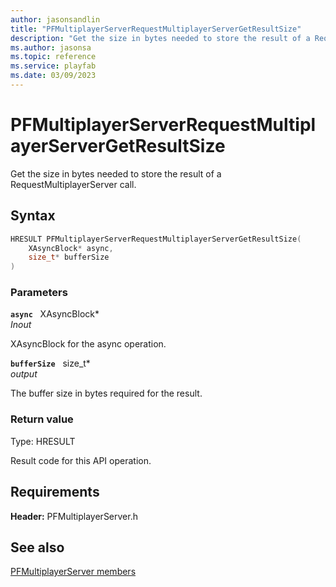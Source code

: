 ```yaml
---
author: jasonsandlin
title: "PFMultiplayerServerRequestMultiplayerServerGetResultSize"
description: "Get the size in bytes needed to store the result of a RequestMultiplayerServer call."
ms.author: jasonsa
ms.topic: reference
ms.service: playfab
ms.date: 03/09/2023
---
```


# PFMultiplayerServerRequestMultiplayerServerGetResultSize  

Get the size in bytes needed to store the result of a RequestMultiplayerServer call.  

## Syntax  
  
```cpp
HRESULT PFMultiplayerServerRequestMultiplayerServerGetResultSize(  
    XAsyncBlock* async,  
    size_t* bufferSize  
)  
```  
  
### Parameters  
  
**`async`** &nbsp; XAsyncBlock*  
*_Inout_*  
  
XAsyncBlock for the async operation.  
  
**`bufferSize`** &nbsp; size_t*  
*output*  
  
The buffer size in bytes required for the result.  
  
  
### Return value
Type: HRESULT
  
Result code for this API operation.
  
  
## Requirements  
  
**Header:** PFMultiplayerServer.h
  
## See also  
[PFMultiplayerServer members](../pfmultiplayerserver_members.md)  

  
  
